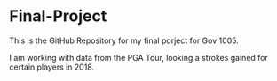 # Final-Project

This is the GitHub Repository for my final porject for Gov 1005. 

I am working with data from the PGA Tour, looking a strokes gained for certain players in 2018. 
